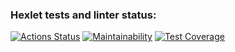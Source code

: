 ### Hexlet tests and linter status:
[![Actions Status](https://github.com/YuriyLvov/frontend-project-11/workflows/hexlet-check/badge.svg)](https://github.com/YuriyLvov/frontend-project-11/actions)
[![Maintainability](https://api.codeclimate.com/v1/badges/234cc23f9d26986e06c2/maintainability)](https://codeclimate.com/github/YuriyLvov/frontend-project-11/maintainability)
[![Test Coverage](https://api.codeclimate.com/v1/badges/234cc23f9d26986e06c2/test_coverage)](https://codeclimate.com/github/YuriyLvov/frontend-project-11/test_coverage)